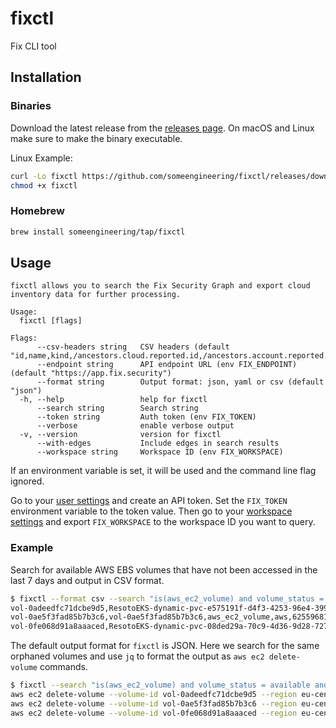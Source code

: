 # fixctl
Fix CLI tool

## Installation

### Binaries
Download the latest release from the [releases page](https://github.com/someengineering/fixctl/releases).
On macOS and Linux make sure to make the binary executable.

Linux Example:
```bash
curl -Lo fixctl https://github.com/someengineering/fixctl/releases/download/0.0.9/fixctl-linux-amd64-0.0.9
chmod +x fixctl
```

### Homebrew
```bash
brew install someengineering/tap/fixctl
```

## Usage
```
fixctl allows you to search the Fix Security Graph and export cloud inventory data for further processing.

Usage:
  fixctl [flags]

Flags:
      --csv-headers string   CSV headers (default "id,name,kind,/ancestors.cloud.reported.id,/ancestors.account.reported.id,/ancestors.region.reported.id")
      --endpoint string      API endpoint URL (env FIX_ENDPOINT) (default "https://app.fix.security")
      --format string        Output format: json, yaml or csv (default "json")
  -h, --help                 help for fixctl
      --search string        Search string
      --token string         Auth token (env FIX_TOKEN)
      --verbose              enable verbose output
  -v, --version              version for fixctl
      --with-edges           Include edges in search results
      --workspace string     Workspace ID (env FIX_WORKSPACE)
```

If an environment variable is set, it will be used and the command line flag ignored.

Go to your [user settings](https://app.fix.security/user-settings) and create an API token. Set the `FIX_TOKEN` environment variable to the token value.
Then go to your [workspace settings](https://app.fix.security/workspace-settings) and export `FIX_WORKSPACE` to the workspace ID you want to query.

### Example
Search for available AWS EBS volumes that have not been accessed in the last 7 days and output in CSV format.
```bash
$ fixctl --format csv --search "is(aws_ec2_volume) and volume_status = available and last_access > 7d"
vol-0adeedfc71dcbe9d5,ResotoEKS-dynamic-pvc-e575191f-d4f3-4253-96e4-399ded05bf14,aws_ec2_volume,aws,752466027617,eu-central-1
vol-0ae5f3fad85b7b3c6,vol-0ae5f3fad85b7b3c6,aws_ec2_volume,aws,625596817853,eu-central-1
vol-0fe068d91a8aaaced,ResotoEKS-dynamic-pvc-08ded29a-70c9-4d36-9d28-727140850d96,aws_ec2_volume,aws,752466027617,eu-central-1
```

The default output format for `fixctl` is JSON. Here we search for the same orphaned volumes and use `jq` to format the output as `aws ec2 delete-volume` commands.
```bash
$ fixctl --search "is(aws_ec2_volume) and volume_status = available and last_access > 30d" | jq -r '. | "aws ec2 delete-volume --volume-id \(.reported.id) --region \(.ancestors.region.reported.id) --profile \(.ancestors.account.reported.id)"'
aws ec2 delete-volume --volume-id vol-0adeedfc71dcbe9d5 --region eu-central-1 --profile 752466027617
aws ec2 delete-volume --volume-id vol-0ae5f3fad85b7b3c6 --region eu-central-1 --profile 625596817853
aws ec2 delete-volume --volume-id vol-0fe068d91a8aaaced --region eu-central-1 --profile 752466027617
```
